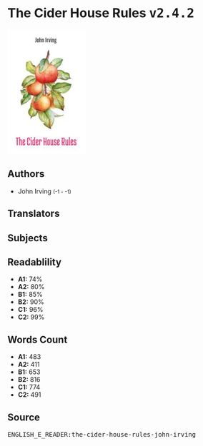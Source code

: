 # The Cider House Rules <kbd>v2.4.2</kbd>

![](./cover.medium.jpg "")

## Authors


 - John Irving <small>(-1 - -1)</small>

## Translators



## Subjects



## Readablility


 - **A1:** 74%
 - **A2:** 80%
 - **B1:** 85%
 - **B2:** 90%
 - **C1:** 96%
 - **C2:** 99%

## Words Count


 - **A1:** 483
 - **A2:** 411
 - **B1:** 653
 - **B2:** 816
 - **C1:** 774
 - **C2:** 491

## Source


<kbd>ENGLISH_E_READER:the-cider-house-rules-john-irving</kbd>
